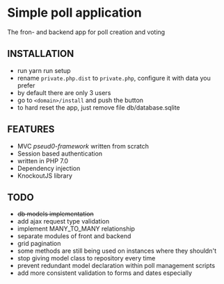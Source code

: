 Simple poll application
===================

The fron- and backend app for poll creation and voting

INSTALLATION
------------
* run yarn run setup
* rename `private.php.dist` to `private.php`, configure it with data you prefer
* by default there are only 3 users
* go to `<domain>/install` and push the button
* to hard reset the app, just remove file db/database.sqlite


FEATURES
--------
* MVC _pseud0-framework_ written from scratch
* Session based authentication
* written in PHP 7.0
* Dependency injection
* KnockoutJS library


TODO
----
* ~~db models implementation~~
* add ajax request type validation
* implement MANY_TO_MANY relationship
* separate modules of front and backend
* grid pagination
* some methods are still being used on instances where they shouldn't
* stop giving model class to repository every time
* prevent redundant model declaration within poll management scripts
* add more consistent validation to forms and dates especially

